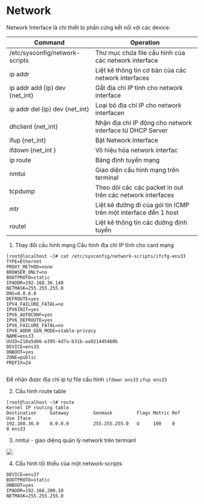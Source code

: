 
# Network
Network Interface là chỉ thiết bị phần cứng kết nối với các device.

Command | Operation
--------| ---------
/etc/sysconfig/network-scripts | Thư mục chứa file cấu hình của các network interface
ip addr | Liệt kê thông tin cơ bản của các network interfaces
ip addr add {ip} dev {net_int} | Gắt địa chỉ IP tĩnh cho network interface
ip addr del {ip} dev {net_int} | Loại bỏ địa chỉ IP cho network interfacen
dhclient {net_int} | Nhận địa chỉ IP động cho network interface từ DHCP Server
ifup {net_int} | Bật Network Interface
ifdown {net_int } | Vô hiệu hóa network interfac| 
ip route | Bảng định tuyến mạng
nmtui  | Giao diện cấu hình mạng trên terminal
tcpdump | Theo dõi các các packet in out trên các network interfaces
mtr | Liệt kê đường đi của gói tin ICMP trên một interface đến 1 host 
routel | Liệt kê thông tin các đường định tuyến


1. Thay đổi cấu hình mạng 
Cấu hình địa chỉ IP tĩnh cho card mạng
```
[root@localhost ~]# cat /etc/sysconfig/network-scripts/ifcfg-ens33
TYPE=Ethernet
PROXY_METHOD=none
BROWSER_ONLY=no
BOOTPROTO=static
IPADDR=192.168.36.140
NETMASK=255.255.255.0
DNS=8.8.8.8
DEFROUTE=yes
IPV4_FAILURE_FATAL=no
IPV6INIT=yes
IPV6_AUTOCONF=yes
IPV6_DEFROUTE=yes
IPV6_FAILURE_FATAL=no
IPV6_ADDR_GEN_MODE=stable-privacy
NAME=ens33
UUID=218a5d66-e395-4d7a-b31b-aa921445460b
DEVICE=ens33
ONBOOT=yes
ZONE=public
PREFIX=24


```
Để nhận được địa chỉ ip tự file cấu hình
`ifdown ens33`
`ifup ens33`


2.  Cấu hình route table

```
[root@localhost ~]# route
Kernel IP routing table
Destination     Gateway         Genmask         Flags Metric Ref    Use Iface
192.168.36.0    0.0.0.0         255.255.255.0   U     100    0        0 ens33

```

3. nmtui - giao diệnq quản lý network trên termianl

![](https://image.ibb.co/nHXvp9/16.png)

4. Cấu hình tối thiểu của một network-scripts
```
DEVICE=ens37
BOOTPROTO=static
ONBOOT=yes
IPADDR=192.168.200.10
NETMASK=255.255.255.0


```
